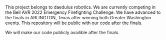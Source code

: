 This project belongs to daedulus robotics. We are currently competing in the Bell AVR 2022 Emergency Firefighting Challenge. We have advanced to the finals in ARLINGTON, Texas after winning both Greater Washington events. This repository will be public with our code after the finals.

We will make our code publicly availible after the finals.
